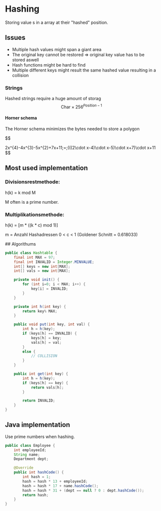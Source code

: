 # Hashing

Storing value s in a array at their "hashed" position.

## Issues

- Multiple hash values might span a giant area
- The original key cannot be restored => original key value has to be stored aswell
- Hash functions might be hard to find
- Multiple different keys might result the same hashed value resulting in a collision

### Strings

Hashed strings require a huge amount of storag
$$
\text{Char} \times 256^{Position-1}
$$

#### Horner schema
The Horner schema minimizes the bytes needed to store a polygon

$$

2x^{4}-4x^{3}-5x^{2}+7x+11\;=\;(((2\cdot x-4)\cdot x-5)\cdot x+7)\cdot x+11
$$

## Most used implementation

### Divisionsrestmethode:
h(k) = k mod M

M often is a prime number.

### Multiplikationsmethode: 

h(k) = [m * ((k * c) mod 1)]

m = Anzahl Hashadressen 
0 < c < 1 (Goldener Schnitt = 0.618033)



## Algorithums

```java
public class Hashtable {
	final int MAX = 97;
	final int INVALID = Integer.MINVALUE;
	int[] keys = new int[MAX];
	int[] vals = new int[MAX];

	private void init() {
		for (int i=0; i < MAX; i++) {
			key[i] = INVALID;
		}
	}

	private int h(int key) {
		return key% MAX;
	}

	public void put(int key, int val) {
		int h = h(key);
		if (keys[h] == INVALID) {
			keys[h] = key;
			vals[h] = val;
		}
		else {
			// COLLISION
		}
	}

	public int get(int key) {
		int h = h(key);
		if (keys[h] == key) {
			return vals[h];
		}

		return INVALID;
	}
}
```


## Java implementation

Use prime numbers when hashing.

```java
public class Employee {
	int employeeId;
	String name;
	Department dept;

	@Override
	public int hashCode() {
		int hash = 1;
		hash = hash * 13 + employeeId;
		hash = hash * 17 + name.hashCode();
		hash = hash * 31 + (dept == null ? 0 : dept.hashCode());
		return hash;
	}
}

```